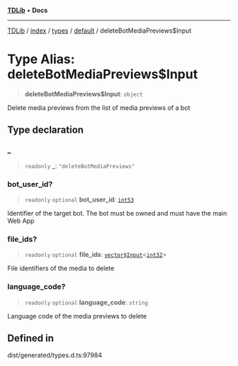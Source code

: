 [**TDLib**](../../../../../../README.md) • **Docs**

***

[TDLib](../../../../../../modules.md) / [index](../../../../../README.md) / [types](../../../README.md) / [default](../README.md) / deleteBotMediaPreviews$Input

# Type Alias: deleteBotMediaPreviews$Input

> **deleteBotMediaPreviews$Input**: `object`

Delete media previews from the list of media previews of a bot

## Type declaration

### \_

> `readonly` **\_**: `"deleteBotMediaPreviews"`

### bot\_user\_id?

> `readonly` `optional` **bot\_user\_id**: [`int53`](int53.md)

Identifier of the target bot. The bot must be owned and must have the main Web App

### file\_ids?

> `readonly` `optional` **file\_ids**: [`vector$Input`](vector$Input.md)\<[`int32`](int32.md)\>

File identifiers of the media to delete

### language\_code?

> `readonly` `optional` **language\_code**: `string`

Language code of the media previews to delete

## Defined in

dist/generated/types.d.ts:97984
